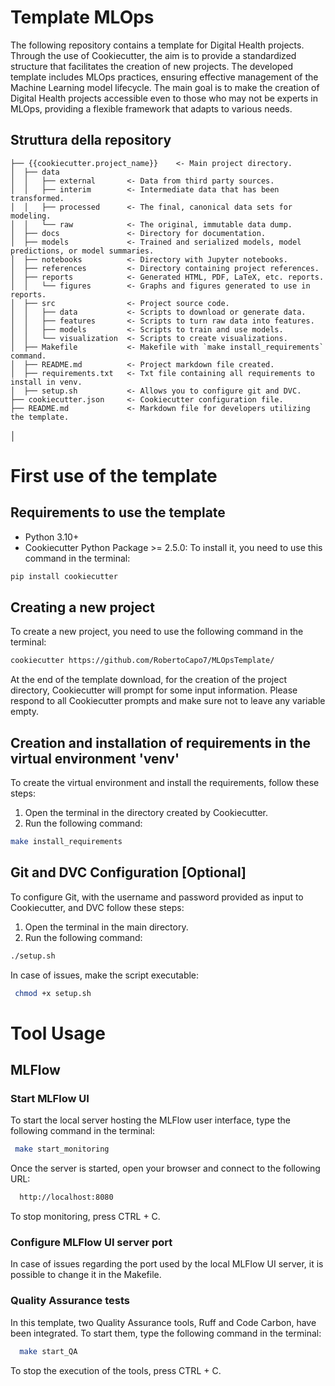 # Template MLOps
The following repository contains a template for Digital Health projects. Through the use of Cookiecutter, the aim is to provide a standardized structure that facilitates the creation of new projects. The developed template includes MLOps practices, ensuring effective management of the Machine Learning model lifecycle. The main goal is to make the creation of Digital Health projects accessible even to those who may not be experts in MLOps, providing a flexible framework that adapts to various needs.

## Struttura della repository
```
├── {{cookiecutter.project_name}}    <- Main project directory.
│  ├── data
│  │   ├── external       <- Data from third party sources.
│  │   ├── interim        <- Intermediate data that has been transformed.
│  │   ├── processed      <- The final, canonical data sets for modeling.
│  │   └── raw            <- The original, immutable data dump.
│  ├── docs               <- Directory for documentation.
│  ├── models             <- Trained and serialized models, model predictions, or model summaries.
│  ├── notebooks          <- Directory with Jupyter notebooks.
│  ├── references         <- Directory containing project references.
│  ├── reports            <- Generated HTML, PDF, LaTeX, etc. reports.
│  │   └── figures        <- Graphs and figures generated to use in reports.
│  ├── src                <- Project source code.
│  │   ├── data           <- Scripts to download or generate data.
│  │   ├── features       <- Scripts to turn raw data into features.
│  │   ├── models         <- Scripts to train and use models.        
│  │   └── visualization  <- Scripts to create visualizations.
│  ├── Makefile           <- Makefile with `make install_requirements` command.
│  ├── README.md          <- Project markdown file created.
│  ├── requirements.txt   <- Txt file containing all requirements to install in venv.
│  ├── setup.sh           <- Allows you to configure git and DVC.
├── cookiecutter.json     <- Cookiecutter configuration file.
├── README.md             <- Markdown file for developers utilizing the template.
```
│
# First use of the template
## Requirements to use the template
 - Python 3.10+
 - Cookiecutter Python Package >= 2.5.0: To install it, you need to use this command in the terminal:
 ``` bash
 pip install cookiecutter
```
## Creating a new project
To create a new project, you need to use the following command in the terminal:
 ``` bash
 cookiecutter https://github.com/RobertoCapo7/MLOpsTemplate/  
```
At the end of the template download, for the creation of the project directory, Cookiecutter will prompt for some input information. Please respond to all Cookiecutter prompts and make sure not to leave any variable empty.
## Creation and installation of requirements in the virtual environment 'venv'
To create the virtual environment and install the requirements, follow these steps:
1. Open the terminal in the directory created by Cookiecutter.
2. Run the following command:
 ``` bash
 make install_requirements
```
## Git and DVC Configuration [Optional]
To configure Git, with the username and password provided as input to Cookiecutter, and DVC follow these steps:
1. Open the terminal in the main directory.
2. Run the following command:
 ``` bash
 ./setup.sh
 ```
 In case of issues, make the script executable:
 ``` bash
  chmod +x setup.sh 
 ```

# Tool Usage
## MLFlow
### Start MLFlow UI
To start the local server hosting the MLFlow user interface, type the following command in the terminal:
 ``` bash
  make start_monitoring
 ```
Once the server is started, open your browser and connect to the following URL:
``` bash
  http://localhost:8080
 ```
To stop monitoring, press CTRL + C.
### Configure MLFlow UI server port
In case of issues regarding the port used by the local MLFlow UI server, it is possible to change it in the Makefile.
### Quality Assurance tests
In this template, two Quality Assurance tools, Ruff and Code Carbon, have been integrated. To start them, type the following command in the terminal:
``` bash
  make start_QA
 ```
To stop the execution of the tools, press CTRL + C.